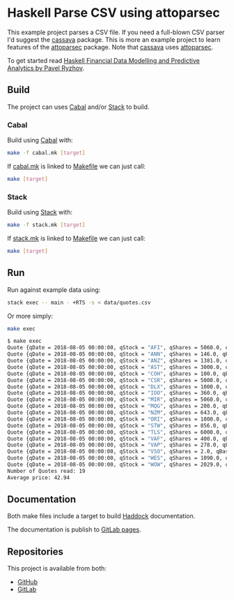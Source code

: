 # Haskell Parse CSV using attoparsec

This example project parses a CSV file. If you need a full-blown CSV parser I'd
suggest the [cassava](http://hackage.haskell.org/package/cassava) package. This
is more an example project to learn features of the
[attoparsec](http://hackage.haskell.org/package/attoparsec) package. Note that
[cassava](https://hackage.haskell.org/package/cassava#readme) uses
[attoparsec](http://hackage.haskell.org/package/attoparsec).

To get started read [Haskell Financial Data Modelling and Predictive Analytics
by Pavel
Ryzhov](https://www.packtpub.com/big-data-and-business-intelligence/haskell-financial-data-modeling-and-predictive-analytics).

## Build

The project can uses [Cabal](#cabal) and/or [Stack](#stack) to build.

### Cabal

Build using [Cabal](https://www.haskell.org/cabal/) with:

```bash
make -f cabal.mk [target]
```

If [cabal.mk](cabal.mk) is linked to [Makefile](Makefile) we can just call:

```bash
make [target]
```

### Stack

Build using [Stack](https://docs.haskellstack.org/en/stable/) with:

```bash
make -f stack.mk [target]
```

If [stack.mk](stack.mk) is linked to [Makefile](Makefile) we can just call:

```bash
make [target]
```

## Run

Run against example data using:

```bash
stack exec -- main - +RTS -s < data/quotes.csv
```

Or more simply:

```bash
make exec
```

```bash
$ make exec
Quote {qDate = 2018-08-05 00:00:00, qStock = "AFI", qShares = 5060.0, qBasis = 5.021, qPrice = 6.37}
Quote {qDate = 2018-08-05 00:00:00, qStock = "ANN", qShares = 146.0, qBasis = 20.718, qPrice = 28.76}
Quote {qDate = 2018-08-05 00:00:00, qStock = "ANZ", qShares = 1381.0, qBasis = 25.156, qPrice = 28.64}
Quote {qDate = 2018-08-05 00:00:00, qStock = "AST", qShares = 3000.0, qBasis = 0.0, qPrice = 1.62}
Quote {qDate = 2018-08-05 00:00:00, qStock = "COH", qShares = 100.0, qBasis = 59.823, qPrice = 203.84}
Quote {qDate = 2018-08-05 00:00:00, qStock = "CSR", qShares = 5000.0, qBasis = 1.751, qPrice = 4.17}
Quote {qDate = 2018-08-05 00:00:00, qStock = "DLX", qShares = 1000.0, qBasis = 0.436, qPrice = 7.67}
Quote {qDate = 2018-08-05 00:00:00, qStock = "IOO", qShares = 360.0, qBasis = 54.4, qPrice = 65.17}
Quote {qDate = 2018-08-05 00:00:00, qStock = "MIR", qShares = 5060.0, qBasis = 2.19, qPrice = 2.65}
Quote {qDate = 2018-08-05 00:00:00, qStock = "MQG", qShares = 200.0, qBasis = 50.43, qPrice = 121.62}
Quote {qDate = 2018-08-05 00:00:00, qStock = "NZM", qShares = 643.0, qBasis = 0.0, qPrice = 0.77}
Quote {qDate = 2018-08-05 00:00:00, qStock = "ORI", qShares = 1000.0, qBasis = 13.062, qPrice = 17.45}
Quote {qDate = 2018-08-05 00:00:00, qStock = "STW", qShares = 856.0, qBasis = 53.638, qPrice = 58.42}
Quote {qDate = 2018-08-05 00:00:00, qStock = "TLS", qShares = 6000.0, qBasis = 4.208, qPrice = 2.82}
Quote {qDate = 2018-08-05 00:00:00, qStock = "VAF", qShares = 400.0, qBasis = 48.496, qPrice = 48.5}
Quote {qDate = 2018-08-05 00:00:00, qStock = "VAP", qShares = 278.0, qBasis = 76.94, qPrice = 80.63}
Quote {qDate = 2018-08-05 00:00:00, qStock = "VSO", qShares = 2.0, qBasis = 52.38, qPrice = 57.2}
Quote {qDate = 2018-08-05 00:00:00, qStock = "WES", qShares = 1090.0, qBasis = 26.784, qPrice = 49.84}
Quote {qDate = 2018-08-05 00:00:00, qStock = "WOW", qShares = 2029.0, qBasis = 22.261, qPrice = 29.72}
Number of Quotes read: 19
Average price: 42.94
```

## Documentation

Both make files include a target to build
[Haddock](http://hackage.haskell.org/package/haddock) documentation.

The documentation is publish to [GitLab pages](https://frankhjung1.gitlab.io/haskell-csv/).

## Repositories

This project is available from both:

- [GitHub](https://github.com/frankhjung/haskell-csv)
- [GitLab](https://gitlab.com/frankhjung1/haskell-csv)
